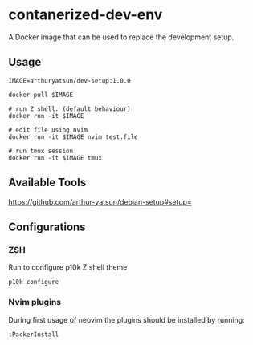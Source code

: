 # contanerized-dev-env
A Docker image that can be used to replace the development setup.

## Usage

```
IMAGE=arthuryatsun/dev-setup:1.0.0

docker pull $IMAGE

# run Z shell. (default behaviour)
docker run -it $IMAGE

# edit file using nvim
docker run -it $IMAGE nvim test.file

# run tmux session
docker run -it $IMAGE tmux
```

## Available Tools
https://github.com/arthur-yatsun/debian-setup#setup=


## Configurations

### ZSH
Run to configure p10k Z shell theme
```
p10k configure
```

### Nvim plugins
During first usage of neovim the plugins should be installed by running:
```
:PackerInstall
```
